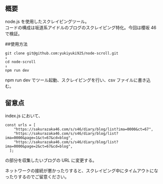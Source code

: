 ## 概要

node.js を使用したスクレイピングツール。  
コードの構成は坂道系アイドルのブログのスクレイピング特化。今回は櫻坂 46 で検証。

##使用方法

```
git clone git@github.com:yukiyuki925/node-scroll.git
↓
cd node-scroll
↓
npm run dev
```

npm run dev でツール起動、スクレイピングを行い、csv ファイルに書き込む。

## 留意点

index.js において、

```
const urls = [
    "https://sakurazaka46.com/s/s46/diary/blog/list?ima=0000&ct=67",
    "https://sakurazaka46.com/s/s46/diary/blog/list?ima=0000&page=1&ct=67&cd=blog",
    "https://sakurazaka46.com/s/s46/diary/blog/list?ima=0000&page=2&ct=67&cd=blog",
  ];
```

の部分を収集したいブログの URL に変更する。

ネットワークの接続が悪かったりすると、スクレイピング中にタイムアウトになったりするのでご留意ください。

